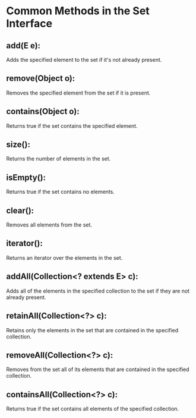 # Common Methods in the Set Interface


## add(E e):
Adds the specified element to the set if it's not already present.
## remove(Object o):
Removes the specified element from the set if it is present.
## contains(Object o):
Returns true if the set contains the specified element.
## size(): 
Returns the number of elements in the set.
## isEmpty(): 
Returns true if the set contains no elements.
## clear(): 
Removes all elements from the set.
## iterator():
Returns an iterator over the elements in the set.
## addAll(Collection<? extends E> c):
Adds all of the elements in the specified collection to the set if they are not already present.
## retainAll(Collection<?> c):
Retains only the elements in the set that are contained in the specified collection.
## removeAll(Collection<?> c):
Removes from the set all of its elements that are contained in the specified collection.
## containsAll(Collection<?> c): 
Returns true if the set contains all elements of the specified collection.
